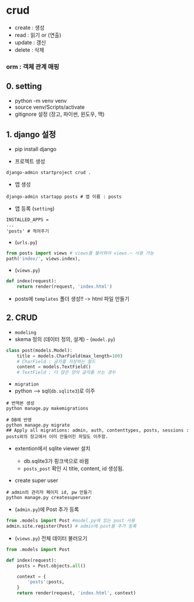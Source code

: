# crud
- create : 생성
- read : 읽기 or (연출)
- update : 갱신
- delete : 삭제

### orm : 객체 관계 매핑


## 0. setting
- python -m venv venv
- source venv/Scripts/activate
- gitignore 설정 (장고, 파이썬, 윈도우, 맥)

## 1. django 설정
- pip install django

- 프로젝트 생성
```shell
django-admin startproject crud .
```

- 앱 생성
```shell
django-admin startapp posts # 앱 이름 : posts
```

- 앱 등록 (`setting`)
```shell
INSTALLED_APPS = 
...
'posts' # 적어주기 
```

- (`urls.py`)
```python
from posts import views # views를 불러와야 views.~ 사용 가능
path('index/', views.index),
```

- (`views.py`)
```python
def index(request):
    return render(request, 'index.html')
```

- posts에 `templates` 폴더 생성!! -> html 파일 만들기

## 2. CRUD

- `modeling` 
- skema 정의 (데이터 정의, 설계) - (`model.py`)
```python 
class post(models.Model):
    title = models.CharField(max_length=100) 
    # CharField : 글자를 저장하는 필드
    content = models.TextField() 
    # TextField : 더 많은 양의 글자를 쓰는 경우 
```

- `migration`
- python --> sql(`db.sqlite3`)로 이주
```shell
# 번역본 생성
python manage.py makemigrations
```

```shell
# DB에 반영
python manage.py migrate
## Apply all migrations: admin, auth, contenttypes, posts, sessions : posts외의 장고에서 이미 만들어진 파일도 이주함. 
```

- extention에서 sqlite viewer 설치 
    - db.sqlite3가 핑크색으로 바뀜 
    - `posts_post` 확인 시 title, content, id 생성됨.

- create super user 
```shell
# admin의 관리자 페이지 id, pw 만들기
python manage.py createsuperuser
```

- (`admin.py`)에 Post 추가 등록
```python
from .models import Post #model.py에 있는 post 사용
admin.site.register(Post) # admin에 post를 추가 등록
```

- (`views.py`) 전체 데이터 불러오기 
```python
from .models import Post

def index(request):
    posts = Post.objects.all()

    context = {
        'posts':posts,
    }
    return render(request, 'index.html', context)
```
